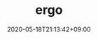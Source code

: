 ---
title: "ergo" # apperared on a card component
date: 2020-05-18T21:13:42+09:00
description: 运维自动工具 # apperared on a card component
weight: 1 # card ordering
link: https://github.com/ysicing/ergo
repo: https://github.com/ysicing/ergo
pinned: true # appreared on a overview page.
thumb: feature3/css3.png # relative path in static/images
---
